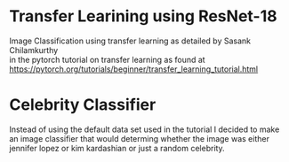# Transfer Learining using ResNet-18
Image Classification using transfer learning as detailed by Sasank Chilamkurthy   
in the pytorch tutorial on transfer learning   as found at 
https://pytorch.org/tutorials/beginner/transfer_learning_tutorial.html

# Celebrity Classifier
Instead of using the default data set used in the tutorial I decided to make an image classifier that would determing whether the image was either jennifer lopez or kim kardashian or just a  random celebrity. 

